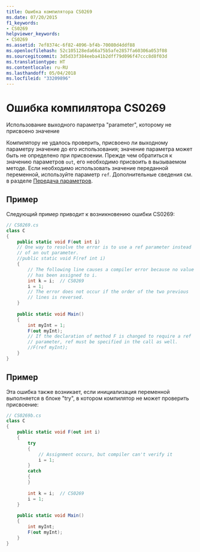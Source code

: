 ```yaml
---
title: Ошибка компилятора CS0269
ms.date: 07/20/2015
f1_keywords:
- CS0269
helpviewer_keywords:
- CS0269
ms.assetid: 7ef8374c-6f82-4096-bf4b-70080d4ddf88
ms.openlocfilehash: 52c105128eda66a75b5afe2857fa60306a053f08
ms.sourcegitcommit: 3d5d33f384eeba41b2dff79d096f47ccc8d8f03d
ms.translationtype: HT
ms.contentlocale: ru-RU
ms.lasthandoff: 05/04/2018
ms.locfileid: "33209896"
---
```

# <a name="compiler-error-cs0269"></a>Ошибка компилятора CS0269
Использование выходного параметра "parameter", которому не присвоено значение  
  
 Компилятору не удалось проверить, присвоено ли выходному параметру значение до его использования; значение параметра может быть не определено при присвоении. Прежде чем обратиться к значению параметров `out`, его необходимо присвоить в вызываемом методе. Если необходимо использовать значение переданной переменной, используйте параметр `ref`. Дополнительные сведения см. в разделе [Передача параметров](../../../csharp/programming-guide/classes-and-structs/passing-parameters.md).  
  
## <a name="example"></a>Пример  
 Следующий пример приводит к возникновению ошибки CS0269:  
  
```csharp  
// CS0269.cs  
class C  
{  
    public static void F(out int i)  
    // One way to resolve the error is to use a ref parameter instead  
    // of an out parameter.  
    //public static void F(ref int i)  
    {  
        // The following line causes a compiler error because no value  
        // has been assigned to i.  
        int k = i;  // CS0269  
        i = 1;  
        // The error does not occur if the order of the two previous   
        // lines is reversed.  
    }  
  
    public static void Main()  
    {  
        int myInt = 1;  
        F(out myInt);  
        // If the declaration of method F is changed to require a ref  
        // parameter, ref must be specified in the call as well.  
        //F(ref myInt);  
    }  
}  
```  
  
## <a name="example"></a>Пример  
 Эта ошибка также возникает, если инициализация переменной выполняется в блоке "try", в котором компилятор не может проверить присвоение:  
  
```csharp  
// CS0269b.cs  
class C  
{  
    public static void F(out int i)  
    {  
        try  
        {  
            // Assignment occurs, but compiler can't verify it  
            i = 1;  
        }  
        catch  
        {  
        }  
  
        int k = i;  // CS0269  
        i = 1;  
    }  
  
    public static void Main()  
    {  
        int myInt;  
        F(out myInt);  
    }  
}  
```
